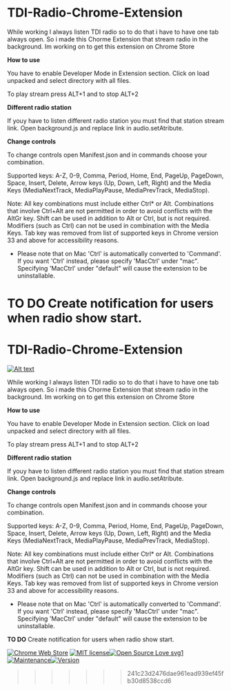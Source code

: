 
# TDI-Radio-Chrome-Extension

While working I always listen TDI radio so to do that i have to have one tab always open. So i made this Chorme Extension that stream radio in the background. Im working on to get this extension on Chrome Store

**How to use**

You have to enable Developer Mode in Extension section. Click on load unpacked and select directory with all files.

To play stream press ALT+1 and to stop ALT+2

**Different radio station**

If youy have to listen different radio station you must find that station stream link. Open background.js and replace link in audio.setAtribute.

**Change controls**

To change controls open Manifest.json and in commands choose your combination.

Supported keys: A-Z, 0-9, Comma, Period, Home, End, PageUp, PageDown, Space, Insert, Delete, Arrow keys (Up, Down, Left, Right) and the Media Keys (MediaNextTrack, MediaPlayPause, MediaPrevTrack, MediaStop).

Note: All key combinations must include either Ctrl* or Alt. Combinations that involve Ctrl+Alt are not permitted in order to avoid conflicts with the AltGr key. Shift can be used in addition to Alt or Ctrl, but is not required. Modifiers (such as Ctrl) can not be used in combination with the Media Keys. Tab key was removed from list of supported keys in Chrome version 33 and above for accessibility reasons.

* Please note that on Mac 'Ctrl' is automatically converted to 'Command'. If you want 'Ctrl' instead, please specify 'MacCtrl' under "mac". Specifying 'MacCtrl' under "default" will cause the extension to be uninstallable.

**TO DO**
Create notification for users when radio show start. 
=======
# TDI-Radio-Chrome-Extension


[![Alt text](http://res.cloudinary.com/sekenikola/image/upload/v1530047144/ChromeWebStore_Badge_v2_206x58_ik2flu.png)](https://chrome.google.com/webstore/detail/tdi-radio/bjjffjeanbleeaijfdjndampfamdkkol?authuser=1)


While working I always listen TDI radio so to do that i have to have one tab always open. So i made this Chorme Extension that stream radio in the background. Im working on to get this extension on Chrome Store

**How to use**

You have to enable Developer Mode in Extension section. Click on load unpacked and select directory with all files.

To play stream press ALT+1 and to stop ALT+2

**Different radio station**

If youy have to listen different radio station you must find that station stream link. Open background.js and replace link in audio.setAtribute.

**Change controls**

To change controls open Manifest.json and in commands choose your combination.

Supported keys: A-Z, 0-9, Comma, Period, Home, End, PageUp, PageDown, Space, Insert, Delete, Arrow keys (Up, Down, Left, Right) and the Media Keys (MediaNextTrack, MediaPlayPause, MediaPrevTrack, MediaStop).

Note: All key combinations must include either Ctrl* or Alt. Combinations that involve Ctrl+Alt are not permitted in order to avoid conflicts with the AltGr key. Shift can be used in addition to Alt or Ctrl, but is not required. Modifiers (such as Ctrl) can not be used in combination with the Media Keys. Tab key was removed from list of supported keys in Chrome version 33 and above for accessibility reasons.

* Please note that on Mac 'Ctrl' is automatically converted to 'Command'. If you want 'Ctrl' instead, please specify 'MacCtrl' under "mac". Specifying 'MacCtrl' under "default" will cause the extension to be uninstallable.

**TO DO**
Create notification for users when radio show start. 


[![Chrome Web Store](https://img.shields.io/badge/rating-5-blue.svg)](https://chrome.google.com/webstore/detail/tdi-radio/bjjffjeanbleeaijfdjndampfamdkkol?authuser=1) [![MIT license](https://img.shields.io/badge/License-MIT-blue.svg)](https://lbesson.mit-license.org/)[![Open Source Love svg1](https://badges.frapsoft.com/os/v1/open-source.svg?v=103)](https://github.com/ellerbrock/open-source-badges/)[![Maintenance](https://img.shields.io/badge/Maintained%3F-yes-green.svg)](https://github.com/SekeNikola/TDI-Radio-Chrome-Extension/graphs/commit-activity)[![Version](https://img.shields.io/badge/version-1.1-orange.svg)](https://github.com/SekeNikola/TDI-Radio-Chrome-Extension/graphs/commit-activity)


>>>>>>> 241c23d2476dae961ead939ef45fb30d8538ccd6
